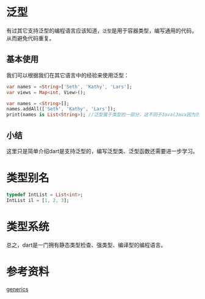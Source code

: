 # 泛型

有过其它支持泛型的编程语言应该知道，`泛型`是用于容器类型，编写通用的代码，从而避免代码重复。

## 基本使用

我们可以根据我们在其它语言中的经验来使用泛型：

```dart
var names = <String>['Seth', 'Kathy', 'Lars'];
var views = Map<int, View>();

var names = <String>[];
names.addAll(['Seth', 'Kathy', 'Lars']);
print(names is List<String>); //泛型属于类型的一部分，这不同于Java(Java因为历史原因存在的缺陷)
```

## 小结

这里只是简单介绍dart是支持泛型的，编写泛型类、泛型函数还需要进一步学习。

# 类型别名

```dart
typedef IntList = List<int>;
IntList il = [1, 2, 3];
```

# 类型系统

总之，dart是一门拥有静态类型检查、强类型、编译型的编程语言。
# 参考资料

[generics](https://dart.dev/language/generics)